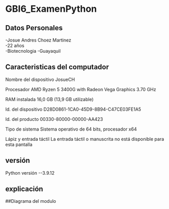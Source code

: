 # GBI6_ExamenPython


## Datos Personales
-Josue Andres Choez Martinez  
-22 años  
-Biotecnologia 
-Guayaquil


## Caracteristicas del computador
Nombre del dispositivo	JosueCH
 
Procesador	AMD Ryzen 5 3400G with Radeon Vega Graphics       3.70 GHz

RAM instalada	16,0 GB (13,9 GB utilizable)

Id. del dispositivo	D28D0861-1CA0-45D9-8B94-C47CE03FE1A5

Id. del producto	00330-80000-00000-AA423

Tipo de sistema	Sistema operativo de 64 bits, procesador x64

Lápiz y entrada táctil	La entrada táctil o manuscrita no está disponible para esta pantalla

## versión 
Python versión --3.9.12



## explicación 


##Diagrama del modulo 
